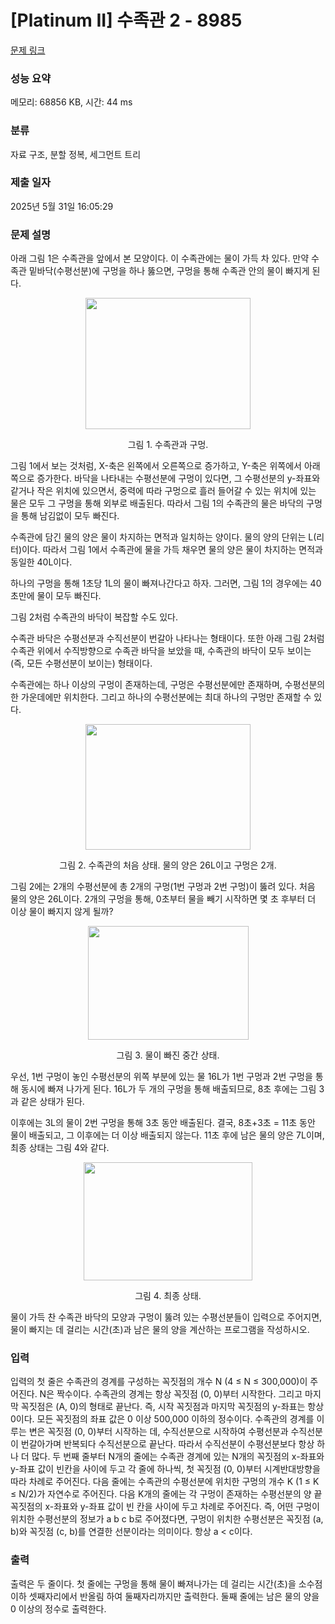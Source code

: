 # [Platinum II] 수족관 2 - 8985 

[문제 링크](https://www.acmicpc.net/problem/8985) 

### 성능 요약

메모리: 68856 KB, 시간: 44 ms

### 분류

자료 구조, 분할 정복, 세그먼트 트리

### 제출 일자

2025년 5월 31일 16:05:29

### 문제 설명

<p>아래 그림 1은 수족관을 앞에서 본 모양이다. 이 수족관에는 물이 가득 차 있다. 만약 수족관 밑바닥(수평선분)에 구멍을 하나 뚫으면, 구멍을 통해 수족관 안의 물이 빠지게 된다.</p>

<p style="text-align: center;"><img alt="" src="https://upload.acmicpc.net/4c0f1045-5150-455d-8a8e-f9f2c9fe9557/-/preview/" style="width: 264px; height: 210px;"></p>

<p style="text-align: center;">그림 1. 수족관과 구멍.</p>

<p>그림 1에서 보는 것처럼, X-축은 왼쪽에서 오른쪽으로 증가하고, Y-축은 위쪽에서 아래쪽으로 증가한다. 바닥을 나타내는 수평선분에 구멍이 있다면, 그 수평선분의 y-좌표와 같거나 작은 위치에 있으면서, 중력에 따라 구멍으로 흘러 들어갈 수 있는 위치에 있는 물은 모두 그 구멍을 통해 외부로 배출된다. 따라서 그림 1의 수족관의 물은 바닥의 구멍을 통해 남김없이 모두 빠진다. </p>

<p>수족관에 담긴 물의 양은 물이 차지하는 면적과 일치하는 양이다. 물의 양의 단위는 L(리터)이다. 따라서 그림 1에서 수족관에 물을 가득 채우면 물의 양은 물이 차지하는 면적과 동일한 40L이다.</p>

<p>하나의 구멍을 통해 1초당 1L의 물이 빠져나간다고 하자. 그러면, 그림 1의 경우에는 40초만에 물이 모두 빠진다.</p>

<p>그림 2처럼 수족관의 바닥이 복잡할 수도 있다.</p>

<p>수족관 바닥은 수평선분과 수직선분이 번갈아 나타나는 형태이다. 또한 아래 그림 2처럼 수족관 위에서 수직방향으로 수족관 바닥을 보았을 때, 수족관의 바닥이 모두 보이는 (즉, 모든 수평선분이 보이는) 형태이다.</p>

<p>수족관에는 하나 이상의 구멍이 존재하는데, 구멍은 수평선분에만 존재하며, 수평선분의 한 가운데에만 위치한다. 그리고 하나의 수평선분에는 최대 하나의 구멍만 존재할 수 있다.</p>

<p style="text-align: center;"><img alt="" src="https://upload.acmicpc.net/55d1b6ae-0068-4d23-aee7-051fe344e6a4/-/preview/" style="width: 264px; height: 201px;"></p>

<p style="text-align: center;">그림 2. 수족관의 처음 상태. 물의 양은 26L이고 구멍은 2개.</p>

<p>그림 2에는 2개의 수평선분에 총 2개의 구멍(1번 구멍과 2번 구멍)이 뚫려 있다. 처음 물의 양은 26L이다. 2개의 구멍을 통해, 0초부터 물을 빼기 시작하면 몇 초 후부터 더 이상 물이 빠지지 않게 될까?</p>

<p style="text-align: center;"><img alt="" src="https://upload.acmicpc.net/f9f32a40-9eba-4841-bab3-00831dfe1c44/-/preview/" style="width: 257px; height: 182px;"></p>

<p style="text-align: center;">그림 3. 물이 빠진 중간 상태.</p>

<p>우선, 1번 구멍이 놓인 수평선분의 위쪽 부분에 있는 물 16L가 1번 구멍과 2번 구멍을 통해 동시에 빠져 나가게 된다. 16L가 두 개의 구멍을 통해 배출되므로, 8초 후에는 그림 3과 같은 상태가 된다. </p>

<p>이후에는 3L의 물이 2번 구멍을 통해 3초 동안 배출된다. 결국, 8초+3초 = 11초 동안 물이 배출되고, 그 이후에는 더 이상 배출되지 않는다. 11초 후에 남은 물의 양은 7L이며, 최종 상태는 그림 4와 같다.</p>

<p style="text-align: center;"><img alt="" src="https://upload.acmicpc.net/e0e15021-56ab-4923-af94-5f7e0799d77b/-/preview/" style="width: 270px; height: 189px;"></p>

<p style="text-align: center;">그림 4. 최종 상태.</p>

<p>물이 가득 찬 수족관 바닥의 모양과 구멍이 뚫려 있는 수평선분들이 입력으로 주어지면, 물이 빠지는 데 걸리는 시간(초)과 남은 물의 양을 계산하는 프로그램을 작성하시오.</p>

### 입력 

 <p>입력의 첫 줄은 수족관의 경계를 구성하는 꼭짓점의 개수 N (4 ≤ N ≤ 300,000)이 주어진다. N은 짝수이다. 수족관의 경계는 항상 꼭짓점 (0, 0)부터 시작한다. 그리고 마지막 꼭짓점은 (A, 0)의 형태로 끝난다. 즉, 시작 꼭짓점과 마지막 꼭짓점의 y-좌표는 항상 0이다. 모든 꼭짓점의 좌표 값은 0 이상 500,000 이하의 정수이다. 수족관의 경계를 이루는 변은 꼭짓점 (0, 0)부터 시작하는 데, 수직선분으로 시작하여 수평선분과 수직선분이 번갈아가며 반복되다 수직선분으로 끝난다. 따라서 수직선분이 수평선분보다 항상 하나 더 많다. 두 번째 줄부터 N개의 줄에는 수족관 경계에 있는 N개의 꼭짓점의 x-좌표와 y-좌표 값이 빈칸을 사이에 두고 각 줄에 하나씩, 첫 꼭짓점 (0, 0)부터 시계반대방향을 따라 차례로 주어진다. 다음 줄에는 수족관의 수평선분에 위치한 구멍의 개수 K (1 ≤ K ≤ N/2)가 자연수로 주어진다. 다음 K개의 줄에는 각 구멍이 존재하는 수평선분의 양 끝 꼭짓점의 x-좌표와 y-좌표 값이 빈 칸을 사이에 두고 차례로 주어진다. 즉, 어떤 구멍이 위치한 수평선분의 정보가 a b c b로 주어졌다면, 구멍이 위치한 수평선분은 꼭짓점 (a, b)와 꼭짓점 (c, b)를 연결한 선분이라는 의미이다. 항상 a < c이다.</p>

### 출력 

 <p>출력은 두 줄이다. 첫 줄에는 구멍을 통해 물이 빠져나가는 데 걸리는 시간(초)을 소수점 이하 셋째자리에서 반올림 하여 둘째자리까지만 출력한다. 둘째 줄에는 남은 물의 양을 0 이상의 정수로 출력한다. </p>


